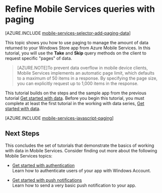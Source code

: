 <properties pageTitle="Add paging to data (JavaScript) - Azure Mobile Services" description="Learn how to use paging to manage the amount of data returned to your Windows Store JavaScript app from Mobile Services." services="mobile-services" documentationCenter="windows" authors="ggailey777" manager="dwrede" editor=""/>

<tags ms.service="mobile-services" ms.workload="mobile" ms.tgt_pltfrm="mobile-windows-store" ms.devlang="javascript" ms.topic="article" ms.date="09/24/2014" ms.author="glenga"/>


# Refine Mobile Services queries with paging

[AZURE.INCLUDE [mobile-services-selector-add-paging-data](../includes/mobile-services-selector-add-paging-data.md)]


This topic shows you how to use paging to manage the amount of data returned to your Windows Store app from Azure Mobile Services. In this tutorial, you will use the **Take** and **Skip** query methods on the client to request specific "pages" of data.

>[AZURE.NOTE]To prevent data overflow in mobile device clients, Mobile Services implements an automatic page limit, which defaults to a maximum of 50 items in a response. By specifying the page size, you can explicitly request up to 1,000 items in the response.

This tutorial builds on the steps and the sample app from the previous tutorial [Get started with data]. Before you begin this tutorial, you must complete at least the first tutorial in the working with data series, [Get started with data]. 

[AZURE.INCLUDE [mobile-services-javascript-paging](../includes/mobile-services-javascript-paging.md)]

## <a name="next-steps"> </a>Next Steps

This concludes the set of tutorials that demonstrate the basics of working with data in Mobile Services. Consider finding out more about the following Mobile Services topics:

* [Get started with authentication]
  <br/>Learn how to authenticate users of your app with Windows Account.

* [Get started with push notifications] 
  <br/>Learn how to send a very basic push notification to your app.

<!-- Anchors. -->

[Next Steps]:#next-steps

<!-- Images. -->


<!-- URLs. -->
[Get started with Mobile Services]: /en-us/documentation/articles/mobile-services-windows-store-get-started/
[Get started with data]: /en-us/documentation/articles/mobile-services-windows-store-javascript-get-started-data/
[Get started with authentication]: /en-us/documentation/articles/mobile-services-windows-store-javascript-get-started-users/
[Get started with push notifications]: /en-us/documentation/articles/mobile-services-windows-store-javascript-get-started-push/

[Management Portal]: https://manage.windowsazure.com/
